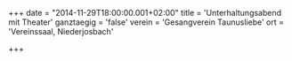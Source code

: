 +++
date = "2014-11-29T18:00:00.001+02:00"
title = 'Unterhaltungsabend mit Theater'
ganztaegig = 'false'
verein = 'Gesangverein Taunusliebe'
ort = 'Vereinssaal, Niederjosbach'

+++

      